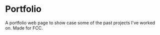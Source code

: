 # Portfolio
A portfolio web page to show case some of the past projects I've worked on. Made for FCC.

